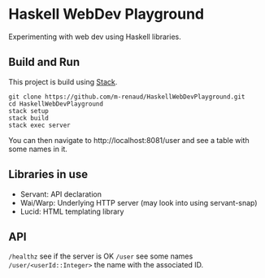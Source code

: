 # Haskell WebDev Playground

Experimenting with web dev using Haskell libraries.

## Build and Run

This project is build using [Stack](https://www.haskellstack.org/).

    git clone https://github.com/m-renaud/HaskellWebDevPlayground.git
	cd HaskellWebDevPlayground
	stack setup
    stack build
	stack exec server

You can then navigate to http://localhost:8081/user and see a table with some
names in it.

## Libraries in use

- Servant: API declaration
- Wai/Warp: Underlying HTTP server (may look into using servant-snap)
- Lucid: HTML templating library

## API

`/healthz` see if the server is OK
`/user` see some names
`/user/<userId::Integer>` the name with the associated ID.
